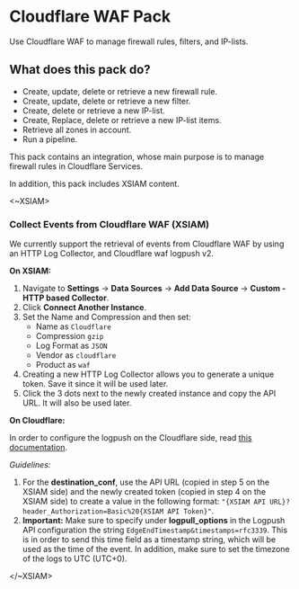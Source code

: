 # Cloudflare WAF Pack
Use Cloudflare WAF to manage firewall rules, filters, and IP-lists.

## What does this pack do?

- Create, update, delete or retrieve a new firewall rule.
- Create, update, delete or retrieve a new filter.
- Create, delete or retrieve a new IP-list.
- Create, Replace, delete or retrieve a new IP-list items.
- Retrieve all zones in account.
- Run a pipeline.

This pack contains an integration, whose main purpose is to manage firewall rules in Cloudflare Services.

In addition, this pack includes XSIAM content.

<~XSIAM>
### Collect Events from Cloudflare WAF (XSIAM)

We currently support the retrieval of events from Cloudflare WAF by using an HTTP Log Collector, and Cloudflare waf logpush v2.

**On XSIAM:**

1. Navigate to **Settings** -> **Data Sources** -> **Add Data Source** -> **Custom - HTTP based Collector**.
2. Click **Connect Another Instance**.
3. Set the Name and Compression and then set:
   - Name as `Cloudflare`
   - Compression `gzip`
   - Log Format as `JSON`
   - Vendor as `cloudflare`
   - Product as `waf`
2. Creating a new HTTP Log Collector allows you to generate a unique token. Save it since it will be used later.
3. Click the 3 dots next to the newly created instance and copy the API URL. It will also be used later.

**On Cloudflare:**

In order to configure the logpush on the Cloudflare side, read [this documentation](https://developers.cloudflare.com/logs/get-started/enable-destinations/http/). 

*Guidelines:*
1. For the **destination_conf**, use the API URL (copied in step 5 on the XSIAM side) and the newly created token (copied in step 4 on the XSIAM side) to create a value in the following format: `"{XSIAM API URL}?header_Authorization=Basic%20{XSIAM API Token}"`.
3. **Important:**
   Make sure to specify under **logpull_options** in the Logpush API configuration the string `EdgeEndTimestamp&timestamps=rfc3339`.
   This is in order to send this time field as a timestamp string, which will be used as the time of the event.
   In addition, make sure to set the timezone of the logs to UTC (UTC+0).

</~XSIAM>
